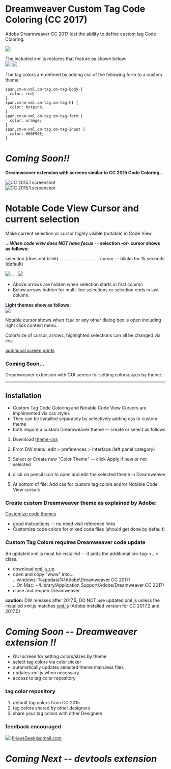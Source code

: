 # Dreamweaver Custom Tag Code Coloring (CC 2017)  

Adobe Dreamweaver CC 2017 lost the ability to define custom tag Code Coloring. 
 
![](http://i.imgur.com/ofEBslS.png)

The included xml.js restores that feature as shown below:  
![](http://i.imgur.com/UDrZsS6.png) 
![](http://i.imgur.com/RJg4zVx.png)

The tag colors are defined by adding css of the following form to a custom theme:

    span.cm-m-xml.cm-tag.cm-tag-body {
      color: red;
    }
    span.cm-m-xml.cm-tag.cm-tag-h1 {
      color: hotpink;
    }
    span.cm-m-xml.cm-tag.cm-tag-form {
      color: orange;
    }
    span.cm-m-xml.cm-tag.cm-tag-input {
      color: #0BF90E;
    }
    
# *Coming Soon!!* #

**Dreamweaver extension with screens similar to CC 2015 Code Coloring...**

![CC 2015.1 screenshot](http://i.imgur.com/3QKBcIv.png)  
![CC 2015.1 screenshot](http://i.imgur.com/6DGRxH0.png)

# Notable Code View Cursor and current selection 

Make current selection or cursor highly visible (notable) in Code View.

***...When code view does NOT have focus*** -- **selection -or- cursor shows as follows:**

selection (does not blink) . . . . . . . . . . . . . . . . cursor -- blinks for 15 seconds (default)  

![](http://i.imgur.com/OzB4wvr.png). . . ![](http://i.imgur.com/Do9WrSb.gif)  

- Above arrows are hidden when selection starts in first column
- Below arrows hidden for multi-line selections or selection ends in last column.
  
**Light themes show as follows:**  
![](http://i.imgur.com/zSy4llI.png)  

Notable cursor shows when `find` or any other dialog box is open including right click context menu.

Color/size of cursor, arrows, highlighted selections can all be changed via css.

[additional screen prints](screenprints/code-view-cursor.md)

### Coming Soon...

Dreamweaver extension with GUI screen for setting colors/sizes by theme. 

---------------------------------------------------------------------------

## Installation

- Custom Tag Code Coloring and Notable Code View Cursors are implemented via css styles
- They can be installed separately by selectively adding css to custom theme
- both require a custom Dreamweaver theme -- create or select as follows

1. Download [theme-css](https://github.com/flkeysgeek/theme-less/raw/master/theme-css/theme-css.2017-06-20%20beta.zip) 
  
2. From DW menu: edit > preferences > Interface (left panel category)

3. Select or Create new "Color Theme" -- click Apply if new or not selected

4. click on pencil icon to open and edit the selected theme in Dreamweaver  

5. At bottom of file: Add css for custom tag colors and/or Notable Code View cursors

### Create custom Dreamweaver theme as explained by Adobe: 
[Customize code themes](https://helpx.adobe.com/dreamweaver/using/customize-code-coloring.html)  
- good instructions -- no need visit reference links
- Customize code colors for mixed code files (should get done by default)

### Custom Tag Colors requires Dreamweaver code update  

An updated xml.js must be installed -- it adds the additional cm-tag-<...> class.   

- download [xml.js.zip](https://github.com/flkeysgeek/DW-CC-2017-code-coloring-pref/raw/master/src/xml.js%20(custom-tag-colors).2017-06-20%20beta.zip)
- open and copy "www" into...    
...windows: %appdata%\Adobe\Dreamweaver CC 2017\  
...On Mac: ~/Library/Application Support/Adobe/Dreamweaver CC 2017/
- close and reopen Dreamweaver

**caution:** DW releases after 2017.5, DO NOT use updated xml.js unless the installed 
xml.js matches [xml.js](https://github.com/flkeysgeek/DW-CC-2017-code-coloring-pref/raw/master/src/xml.js%20(Adobie%20CC%202017.2%2B%20release).zip) (Adobe installed version for CC 2017.2 and 2017.5)
    
# *Coming Soon -- Dreamweaver extension !!* #

- GUI screen for setting colors/sizes by theme
- select tag colors via color picker
- automatically updates selected theme main.less files
- updates xml.js when necessary
- access to tag color repository 

### tag color repository 

1. default tag colors from CC 2015
2. tag colors shared by other designers
3. share your tag colors with other Designers 

### feedback encouraged

![](http://i.imgur.com/AklRbrW.jpg) flKeysGeek@gmail.com

# *Coming Next -- devtools extension* #

  
